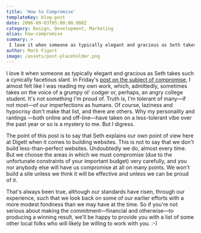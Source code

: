 ```yaml
---
title: 'How to Compromise'
templateKey: blog-post
date: 2006-09-03T05:00:00.000Z
category: Design, Development, Marketing
alias: how-compromise
summary: > 
 I love it when someone as typically elegant and gracious as Seth takes such a cynically facetious slant.
author: Mark Figart
image: /assets/post-placeholder.png
---
```


I love it when someone as typically elegant and gracious as Seth takes such a cynically facetious slant. In Friday's [post on the subject of compromise](http://sethgodin.typepad.com/seths_blog/2006/09/compromise_how_.html), I almost felt like I was reading my own work, which, admittedly, sometimes takes on the voice of a grumpy ol' codger or, perhaps, an angry college student. It's not something I'm proud of. Truth is, I'm tolerant of many—if not most—of our imperfections as humans. Of course, laziness and hypocrisy don't make that list, and there are others. Why my personality and rantings —both online and off-line—have taken on a less-tolerant vibe over the past year or so is a mystery to me. But I digress.

The point of this post is to say that Seth explains our own point of view here at Digett when it comes to building websites. This is not to say that we don't build less-than-perfect websites. Undoubtedly we do, almost every time. But we choose the areas in which we must compromise (due to the unfortunate constraints of your important budget) very carefully, and you nor anybody else will have us compromise at all on many points. We won't build a site unless we think it will be effective and unless we can be proud of it.

That's always been true, although our standards have risen, through our experience, such that we look back on some of our earlier efforts with a more modest fondness than we may have at the time. So if you're not serious about making the commitment—financial and otherwise—to producing a winning result, we'll be happy to provide you with a list of some other local folks who will likely be willing to work with you. :-)